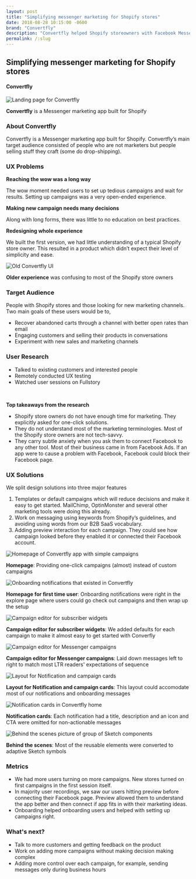 ```yaml
---
layout: post
title: "Simplifying messenger marketing for Shopify stores"
date: 2018-08-28 10:15:00 -0600
brand: "Convertfly"
description: "Convertfly helped Shopify storeowners with Facebook Messenger Marketing. Its initial experience involved tedious campaign setup and waiting for results. Overlooking the simplicity preferred by typical Shopify store owners."
permalink: /:slug
---
```



<section id="hero">
  <div class="container">
    <h2>Simplifying messenger marketing for Shopify stores</h2>
    <h4>Convertfly</h4>
  </div>
</section>
<section id="content">
  <div class="process-step image-container">
    <img src="/assets/convertfly-making-messenger-marketing-simple/splash-1.png" alt="Landing page for Convertfly"/>
    <p><b>Convertfly</b> is a Messenger marketing app built for Shopify</p>
  </div>
  <div id="introduction" class="process-step grid-of-two small-container">
    <div>
      <h3>About Convertfly</h3>
      <p>Convertfly is a Messenger marketing app built for Shopify. Convertfly’s main target audience consisted of people
        who are not marketers but people selling stuff they craft (some do drop-shipping).</p>
    </div>
    <div>
      <h3>UX Problems</h3>
      <div class="lists">
        <div class="list-item">
          <p>
            <b>Reaching the wow was a long way</b>
          </p>
          <p>The wow moment needed users to set up tedious campaigns and wait for results. Setting up campaigns was a very
            open-ended experience.</p>
        </div>
        <div></div>
        <div class="list-item">
          <p>
            <b>Making new campaign needs many decisions</b>
          </p>
          <p>Along with long forms, there was little to no education on best practices.</p>
        </div>
        <div></div>
        <div class="list-item">
          <p>
            <b>Redesigning whole experience</b>
          </p>
          <p>We built the first version, we had little understanding of a typical Shopify store owner. This resulted in a
            product which didn’t expect their level of simplicity and ease.</p>
        </div>
      </div>
    </div>
  </div>
  <div class="process-step image-container">
    <img src="/assets/convertfly-making-messenger-marketing-simple/splash-2.png" alt="Old Convertfly UI"/>
    <p><b>Older experience</b> was confusing to most of the Shopify store owners</p>
  </div>
  <div class="process-step">
    <h3>Target Audience</h3>
    <p>People with Shopify stores and those looking for new marketing channels. Two main goals of these users would be to,</p>
    <ul>
      <li>Recover abandoned carts through a channel with better open rates than email</li>
      <li>Engaging customers and selling their products in conversations</li>
      <li>Experiment with new sales and marketing channels</li>
    </ul>
  </div>
  <div class="process-step">
    <h3>User Research</h3>
    <ul>
      <li>Talked to existing customers and interested people</li>
      <li>Remotely conducted UX testing</li>
      <li>Watched user sessions on Fullstory</li>
    </ul>
    <br>
    <p>
      <b>Top takeaways from the research</b>
    </p>
    <ul>
      <li>Shopify store owners do not have enough time for marketing. They explicitly asked for one-click solutions.</li>
      <li>They do not understand most of the marketing terminologies. Most of the Shopify store owners are not tech-savvy.</li>
      <li>They carry subtle anxiety when you ask them to connect Facebook to any other tool. Most of their business came in
        from Facebook Ads. If an app were to cause a problem with Facebook, Facebook could block their Facebook page.</li>
    </ul>
  </div>
  <div class="process-step">
    <h3>UX Solutions</h3>
    <p>We split design solutions into three major features</p>
    <ol>
      <li>Templates or default campaigns which will reduce decisions and make it easy to get started. MailChimp, OptinMonster
        and several other marketing tools were doing this already.</li>
      <li>Work on messaging using keywords from Shopify’s guidelines, and avoiding using words from our B2B SaaS vocabulary.</li>
      <li>Adding preview interaction for each campaign. They could see how campaign looked before they enabled it or connected
        their Facebook account.</li>
    </ol>
  </div>
  <div class="process-step image-container">
    <img src="/assets/convertfly-making-messenger-marketing-simple/tools-1.png" alt="Homepage of Convertfly app with simple campaigns"/>
    <p><b>Homepage</b>: Providing one-click campaigns (almost) instead of custom campaigns</p>
  </div>
  <div class="process-step image-container">
    <img src="/assets/convertfly-making-messenger-marketing-simple/tools-2.png" alt="Onboarding notifications that existed in Convertfly"/>
    <p><b>Homepage for first time user</b>: Onboarding notifications were right in the explore page where users could go check out campaigns and then wrap up the setup</p>
  </div>
  <div class="process-step image-container">
    <img src="/assets/convertfly-making-messenger-marketing-simple/campaign-1.png" alt="Campaign editor for subscriber widgets"/>
    <p><b>Campaign editor for subscriber widgets</b>: We added defaults for each campaign to make it almost easy to get started with Converfly</p>
  </div>
  <div class="process-step image-container">
    <img src="/assets/convertfly-making-messenger-marketing-simple/campaign-2.png" alt="Campaign editor for Messenger campaigns"/>
    <p><b>Campaign editor for Messenger campaigns</b>: Laid down messages left to right to match most LTR readers' expectations of sequence</p>
  </div>
  <div class="process-step image-container">
    <img src="/assets/convertfly-making-messenger-marketing-simple/notification-1.png" alt="Layout for Notification and campaign cards"/>
    <p><b>Layout for Notification and campaign cards</b>: This layout could accomodate most of our notifications and onboarding messages</p>
  </div>
  <div class="process-step image-container">
    <img src="/assets/convertfly-making-messenger-marketing-simple/notification-2.png" alt="Notification cards in Convertfly home"/>
    <p><b>Notification cards</b>: Each notification had a title, description and an icon and CTA were omitted for non-actionable messages</p>
  </div>
  <div class="process-step image-container">
    <img src="/assets/convertfly-making-messenger-marketing-simple/styleguide-1.png" alt="Behind the scenes picture of group of Sketch components"/>
    <p><b>Behind the scenes</b>: Most of the reusable elements were converted to adaptive Sketch symbols</p>
  </div>
  <div class="grid-of-two small-container">
    <div class="process-step">
      <h3>Metrics</h3>
      <ul>
        <li>We had more users turning on more campaigns. New stores turned on first campaigns in the first session itself.</li>
        <li>In majority user recordings, we saw our users hitting preview before connecting their Facebook page. Preview allowed
          them to understand the app better and then connect if app fits in with their marketing ideas.</li>
        <li>Onboarding helped onboarding users and helped with setting up campaigns right.</li>
      </ul>
    </div>
    <div class="process-step">
      <h3>What's next?</h3>
      <ul>
        <li>Talk to more customers and getting feedback on the product</li>
        <li>Work on adding more campaigns without making decision making complex</li>
        <li>Adding more control over each campaign, for example, sending messages only during business hours</li>
      </ul>
    </div>
  </div>
</section>
